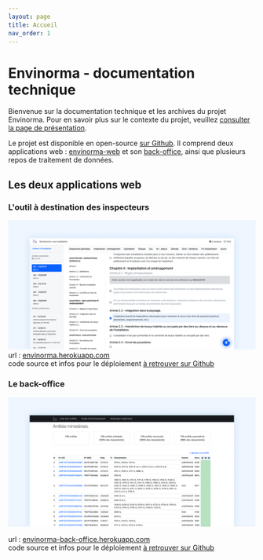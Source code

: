 ```yaml
---
layout: page
title: Accueil
nav_order: 1
---
```


# Envinorma - documentation technique

Bienvenue sur la documentation technique et les archives du projet Envinorma.
Pour en savoir plus sur le contexte du projet, veuillez [consulter la page de présentation](https://entrepreneur-interet-general.etalab.gouv.fr/defis/2020/envinorma.html).


Le projet est disponible en open-source [sur Github](https://github.com/Envinorma/). Il comprend deux applications web : [envinorma-web](https://github.com/Envinorma/envinorma-web) et son [back-office](https://github.com/Envinorma/back-office), ainsi que plusieurs repos de traitement de données.

## Les deux applications web
### L'outil à destination des inspecteurs

![envinorma](/assets/envinorma.png)
url : [envinorma.herokuapp.com](http://envinorma.herokuapp.com/)\
code source et infos pour le déploiement [à retrouver sur Github](https://github.com/Envinorma/envinorma-web)

### Le back-office
![back-office](/assets/back-office.png)

url : [envinorma-back-office.herokuapp.com](http://envinorma-back-office.herokuapp.com/)\
code source et infos pour le déploiement [à retrouver sur Github](https://github.com/Envinorma/back-office)
